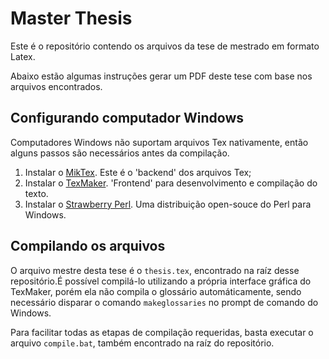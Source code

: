 # Master Thesis

Este é o repositório contendo os arquivos da tese de mestrado em formato Latex.

Abaixo estão algumas instruções gerar um PDF deste tese com base nos arquivos encontrados.

## Configurando computador Windows

Computadores Windows não suportam arquivos Tex nativamente, então alguns passos são necessários antes da compilação.

1. Instalar o [MikTex](https://miktex.org/). Este é o 'backend' dos arquivos Tex;
2. Instalar o [TexMaker](http://www.xm1math.net/texmaker/). 'Frontend' para desenvolvimento e compilação do texto.
3. Instalar o [Strawberry Perl](http://strawberryperl.com/). Uma distribuição open-souce do Perl para Windows.

## Compilando os arquivos

O arquivo mestre desta tese é o `thesis.tex`, encontrado na raíz desse repositório.É possível compilá-lo utilizando a própria interface gráfica do TexMaker, porém ela não compila o glossário automáticamente, sendo necessário disparar o comando `makeglossaries` no prompt de comando do Windows.

Para facilitar todas as etapas de compilação requeridas, basta executar o arquivo `compile.bat`, também encontrado na raíz do repositório.
